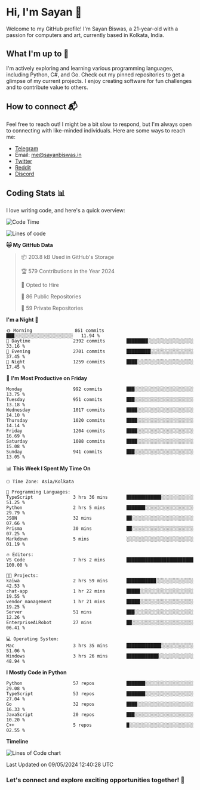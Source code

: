 # Hi, I'm Sayan 👋

Welcome to my GitHub profile! I'm Sayan Biswas, a 21-year-old with a passion for computers and art, currently based in Kolkata, India.

## What I'm up to 🚀

I'm actively exploring and learning various programming languages, including Python, C#, and Go. Check out my pinned repositories to get a glimpse of my current projects. I enjoy creating software for fun challenges and to contribute value to others.

## How to connect 📬

Feel free to reach out! I might be a bit slow to respond, but I'm always open to connecting with like-minded individuals. Here are some ways to reach me:

- [Telegram](https://t.me/dank_as_fuck)
- Email: [me@sayanbiswas.in](mailto:me@sayanbiswas.in)
- [Twitter](https://twitter.com/TheDankDel)
- [Reddit](https://www.reddit.com/user/dank_as_fuck_/)
- [Discord](https://discordapp.com/users/506536929152466945)

## Coding Stats 📊

I love writing code, and here's a quick overview:

<!--START_SECTION:waka-->
![Code Time](http://img.shields.io/badge/Code%20Time-1%2C606%20hrs%2021%20mins-blue)

![Lines of code](https://img.shields.io/badge/From%20Hello%20World%20I%27ve%20Written-5.7%20million%20lines%20of%20code-blue)

**🐱 My GitHub Data** 

> 📦 203.8 kB Used in GitHub's Storage 
 > 
> 🏆 579 Contributions in the Year 2024
 > 
> 💼 Opted to Hire
 > 
> 📜 86 Public Repositories 
 > 
> 🔑 59 Private Repositories 
 > 
**I'm a Night 🦉** 

```text
🌞 Morning                861 commits         ███░░░░░░░░░░░░░░░░░░░░░░   11.94 % 
🌆 Daytime                2392 commits        ████████░░░░░░░░░░░░░░░░░   33.16 % 
🌃 Evening                2701 commits        █████████░░░░░░░░░░░░░░░░   37.45 % 
🌙 Night                  1259 commits        ████░░░░░░░░░░░░░░░░░░░░░   17.45 % 
```
📅 **I'm Most Productive on Friday** 

```text
Monday                   992 commits         ███░░░░░░░░░░░░░░░░░░░░░░   13.75 % 
Tuesday                  951 commits         ███░░░░░░░░░░░░░░░░░░░░░░   13.18 % 
Wednesday                1017 commits        ████░░░░░░░░░░░░░░░░░░░░░   14.10 % 
Thursday                 1020 commits        ████░░░░░░░░░░░░░░░░░░░░░   14.14 % 
Friday                   1204 commits        ████░░░░░░░░░░░░░░░░░░░░░   16.69 % 
Saturday                 1088 commits        ████░░░░░░░░░░░░░░░░░░░░░   15.08 % 
Sunday                   941 commits         ███░░░░░░░░░░░░░░░░░░░░░░   13.05 % 
```


📊 **This Week I Spent My Time On** 

```text
🕑︎ Time Zone: Asia/Kolkata

💬 Programming Languages: 
TypeScript               3 hrs 36 mins       █████████████░░░░░░░░░░░░   51.25 % 
Python                   2 hrs 5 mins        ███████░░░░░░░░░░░░░░░░░░   29.79 % 
JSON                     32 mins             ██░░░░░░░░░░░░░░░░░░░░░░░   07.66 % 
Prisma                   30 mins             ██░░░░░░░░░░░░░░░░░░░░░░░   07.25 % 
Markdown                 5 mins              ░░░░░░░░░░░░░░░░░░░░░░░░░   01.19 % 

🔥 Editors: 
VS Code                  7 hrs 2 mins        █████████████████████████   100.00 % 

🐱‍💻 Projects: 
kaiwa                    2 hrs 59 mins       ███████████░░░░░░░░░░░░░░   42.53 % 
chat-app                 1 hr 22 mins        █████░░░░░░░░░░░░░░░░░░░░   19.55 % 
vendor_management        1 hr 21 mins        █████░░░░░░░░░░░░░░░░░░░░   19.25 % 
Server                   51 mins             ███░░░░░░░░░░░░░░░░░░░░░░   12.26 % 
EnterpriseALRobot        27 mins             ██░░░░░░░░░░░░░░░░░░░░░░░   06.41 % 

💻 Operating System: 
Mac                      3 hrs 35 mins       █████████████░░░░░░░░░░░░   51.06 % 
Windows                  3 hrs 26 mins       ████████████░░░░░░░░░░░░░   48.94 % 
```

**I Mostly Code in Python** 

```text
Python                   57 repos            ███████░░░░░░░░░░░░░░░░░░   29.08 % 
TypeScript               53 repos            ███████░░░░░░░░░░░░░░░░░░   27.04 % 
Go                       32 repos            ████░░░░░░░░░░░░░░░░░░░░░   16.33 % 
JavaScript               20 repos            ███░░░░░░░░░░░░░░░░░░░░░░   10.20 % 
C++                      5 repos             █░░░░░░░░░░░░░░░░░░░░░░░░   02.55 % 
```



**Timeline**

![Lines of Code chart](https://raw.githubusercontent.com/Dank-del/Dank-del/main/assets/bar_graph.png)


 Last Updated on 09/05/2024 12:40:28 UTC
<!--END_SECTION:waka-->

### Let's connect and explore exciting opportunities together! 🚀
